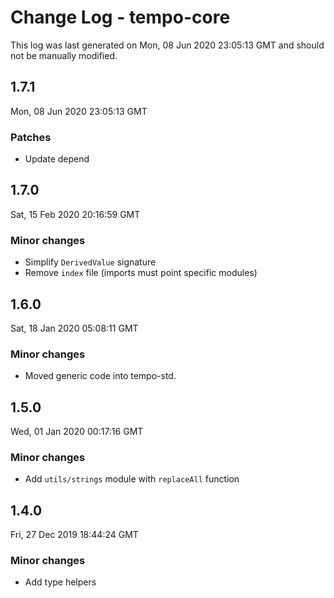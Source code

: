 # Change Log - tempo-core

This log was last generated on Mon, 08 Jun 2020 23:05:13 GMT and should not be manually modified.

## 1.7.1
Mon, 08 Jun 2020 23:05:13 GMT

### Patches

- Update depend

## 1.7.0
Sat, 15 Feb 2020 20:16:59 GMT

### Minor changes

- Simplify `DerivedValue` signature
- Remove `index` file (imports must point specific modules)

## 1.6.0
Sat, 18 Jan 2020 05:08:11 GMT

### Minor changes

- Moved generic code into tempo-std.

## 1.5.0
Wed, 01 Jan 2020 00:17:16 GMT

### Minor changes

- Add `utils/strings` module with `replaceAll` function

## 1.4.0
Fri, 27 Dec 2019 18:44:24 GMT

### Minor changes

- Add type helpers

